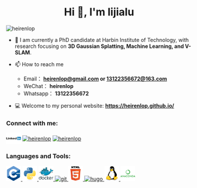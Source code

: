 <h1 align="center">Hi 👋, I'm lijialu</h1>
<p align="left"> <img src="https://komarev.com/ghpvc/?username=heirenlop&label=Profile%20views&color=0e75b6&style=flat" alt="heirenlop" /> </p>

- 🌱 I am currently a PhD candidate at Harbin Institute of Technology, with research focusing on **3D Gaussian Splatting, Machine Learning, and V-SLAM**.

- 📫 How to reach me
  - Email： **heirenlop@gmail.com or 13122356672@163.com**
  - WeChat： **heirenlop**
  - Whatsapp： **13122356672**
  
- 💻 Welcome to my personal website: **https://heirenlop.github.io/**

<h3 align="left">Connect with me:</h3>
<p align="left">
<a href="https://www.linkedin.com/in/%E4%BD%B3%E6%BD%9E-%E6%9D%8E-30b8961b7/" target="blank"><img align="center" src="https://github.com/devicons/devicon/blob/master/icons/linkedin/linkedin-original-wordmark.svg" alt="heirenlop" height="30" width="40" /></a>
<a href="https://twitter.com/heirenlop" target="blank"><img align="center" src="https://raw.githubusercontent.com/rahuldkjain/github-profile-readme-generator/master/src/images/icons/Social/twitter.svg" alt="heirenlop" height="30" width="40" /></a>
<a href="https://www.facebook.com/" target="blank"><img align="center" src="https://raw.githubusercontent.com/rahuldkjain/github-profile-readme-generator/master/src/images/icons/Social/facebook.svg" alt="heirenlop" height="30" width="40" /></a>
</p>

<h3 align="left">Languages and Tools:</h3>
<p align="left">
  <a href="https://www.w3schools.com/cpp/" target="_blank" rel="noreferrer"> <img src="https://raw.githubusercontent.com/devicons/devicon/master/icons/cplusplus/cplusplus-original.svg" alt="cplusplus" width="40" height="40"/> </a> 
  <a href="https://www.python.org" target="_blank" rel="noreferrer"> <img src="https://raw.githubusercontent.com/devicons/devicon/master/icons/python/python-original.svg" alt="python" width="40" height="40"/> </a> 
  <a href="https://www.docker.com/" target="_blank" rel="noreferrer"> <img src="https://raw.githubusercontent.com/devicons/devicon/master/icons/docker/docker-original-wordmark.svg" alt="docker" width="40" height="40"/> </a>
  <a href="https://git-scm.com/" target="_blank" rel="noreferrer"> <img src="https://www.vectorlogo.zone/logos/git-scm/git-scm-icon.svg" alt="git" width="40" height="40"/> </a>
  <a href="https://www.w3.org/html/" target="_blank" rel="noreferrer"> <img src="https://raw.githubusercontent.com/devicons/devicon/master/icons/html5/html5-original-wordmark.svg" alt="html5" width="40" height="40"/> </a>
  <a href="https://gohugo.io/" target="_blank" rel="noreferrer"> <img src="https://api.iconify.design/logos-hugo.svg" alt="hugo" width="40" height="40"/> </a> 
  <a href="https://www.linux.org/" target="_blank" rel="noreferrer"> <img src="https://raw.githubusercontent.com/devicons/devicon/master/icons/linux/linux-original.svg" alt="linux" width="40" height="40"/> </a>
  <a href="https://docs.conda.io/" target="_blank" rel="noreferrer"> <img src="https://github.com/devicons/devicon/blob/master/icons/anaconda/anaconda-original-wordmark.svg" alt="conda" width="40" height="40"/> </a></p>
<!-- <p><img align="center" src="https://github-readme-streak-stats.herokuapp.com/?user=heirenlop&theme=highcontrast" alt="heirenlop" /></p> -->
